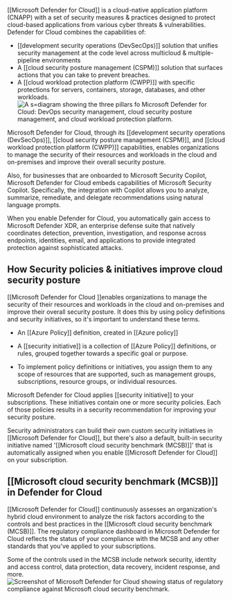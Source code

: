 [[Microsoft Defender for Cloud]] is a cloud-native application platform (CNAPP) with a set of security measures & practices designed to protect cloud-based applications from various cyber threats & vulnerabilities. Defender for Cloud combines the capabilities of:
- [[development security operations (DevSecOps)]] solution that unifies security management at the code level across multicloud & multiple-pipeline environments
- A [[cloud security posture management (CSPM)]] solution that surfaces actions that you can take to prevent breaches.
- A [[cloud workload protection platform (CWPP)]] with specific protections for servers, containers, storage, databases, and other workloads.![A s=diagram showing the three pillars fo Microsoft Defender for Cloud:  DevOps security management, cloud security posture management, and cloud workload protection platform.](https://learn.microsoft.com/en-us/training/wwl-sci/describe-security-management-capabilities-of-azure/media/defender-for-cloud-pillars-inline.png)

Microsoft Defender for Cloud, through its [[development security operations (DevSecOps)]], [[cloud security posture management (CSPM)]], and [[cloud workload protection platform (CWPP)]] capabilities, enables organizations to manage the security of their resources and workloads in the cloud and on-premises and improve their overall security posture.

Also, for businesses that are onboarded to Microsoft Security Copilot, Microsoft Defender for Cloud embeds capabilities of Microsoft Security Copilot. Specifically, the integration with Copilot allows you to analyze, summarize, remediate, and delegate recommendations using natural language prompts.

When you enable Defender for Cloud, you automatically gain access to Microsoft Defender XDR, an enterprise defense suite that natively coordinates detection, prevention, investigation, and response across endpoints, identities, email, and applications to provide integrated protection against sophisticated attacks. 
## How Security policies & initiatives improve cloud security posture
[[Microsoft Defender for Cloud ]]enables organizations to manage the security of their resources and workloads in the cloud and on-premises and improve their overall security posture. It does this by using policy definitions and security initiatives, so it's important to understand these terms.
- An [[Azure Policy]] definition, created in [[Azure policy]]
    
- A [[security initiative]] is a collection of [[Azure Policy]] definitions, or rules, grouped together towards a specific goal or purpose. 
    
- To implement policy definitions or initiatives, you assign them to any scope of resources that are supported, such as management groups, subscriptions, resource groups, or individual resources.
    

Microsoft Defender for Cloud applies [[security initiative]] to your subscriptions. These initiatives contain one or more security policies. Each of those policies results in a security recommendation for improving your security posture.

Security administrators can build their own custom security initiatives in [[Microsoft Defender for Cloud]], but there's also a default, built-in security initiative named '[[Microsoft cloud security benchmark (MCSB)]]' that is automatically assigned when you enable [[Microsoft Defender for Cloud]] on your subscription.
## [[Microsoft cloud security benchmark (MCSB)]] in Defender for Cloud
[[Microsoft Defender for Cloud]] continuously assesses an organization's hybrid cloud environment to analyze the risk factors according to the controls and best practices in the [[Microsoft cloud security benchmark (MCSB)]]. The regulatory compliance dashboard in Microsoft Defender for Cloud reflects the status of your compliance with the MCSB and any other standards that you've applied to your subscriptions.

Some of the controls used in the MCSB include network security, identity and access control, data protection, data recovery, incident response, and more.![Screenshot of Microsoft Defender for Cloud showing status of regulatory compliance against Microsoft cloud security benchmark.](https://learn.microsoft.com/en-us/training/wwl-sci/describe-security-management-capabilities-of-azure/media/defender-cloud-compliance-inline.png)